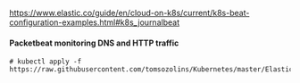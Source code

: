 https://www.elastic.co/guide/en/cloud-on-k8s/current/k8s-beat-configuration-examples.html#k8s_journalbeat

#### Packetbeat monitoring DNS and HTTP traffic
```
# kubectl apply -f https://raw.githubusercontent.com/tomsozolins/Kubernetes/master/Elastic%20ECK/elastic_packetbeat.yaml
```
